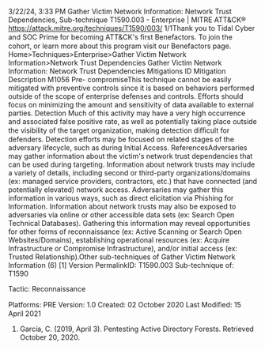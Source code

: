 3/22/24, 3:33 PM Gather Victim Network Information: Network Trust Dependencies, Sub-technique T1590.003 - Enterprise | MITRE ATT&CK®
https://attack.mitre.org/techniques/T1590/003/ 1/1Thank you to Tidal Cyber and SOC Prime for becoming ATT&CK's ﬁrst Benefactors. To join the cohort, or learn more about this program visit our
Benefactors page.
Home>Techniques>Enterprise>Gather Victim Network Information>Network Trust Dependencies
Gather Victim Network Information: Network Trust
Dependencies
Mitigations
ID Mitigation Description
M1056 Pre-
compromiseThis technique cannot be easily mitigated with preventive controls since it is based on behaviors performed
outside of the scope of enterprise defenses and controls. Efforts should focus on minimizing the amount
and sensitivity of data available to external parties.
Detection
Much of this activity may have a very high occurrence and associated false positive rate, as well as potentially taking place outside the
visibility of the target organization, making detection diﬃcult for defenders.
Detection efforts may be focused on related stages of the adversary lifecycle, such as during Initial Access.
ReferencesAdversaries may gather information about the victim's network trust dependencies that can be used during targeting. Information about
network trusts may include a variety of details, including second or third-party organizations/domains (ex: managed service providers,
contractors, etc.) that have connected (and potentially elevated) network access.
Adversaries may gather this information in various ways, such as direct elicitation via Phishing for Information. Information about network
trusts may also be exposed to adversaries via online or other accessible data sets (ex: Search Open Technical Databases). Gathering this
information may reveal opportunities for other forms of reconnaissance (ex: Active Scanning or Search Open Websites/Domains),
establishing operational resources (ex: Acquire Infrastructure or Compromise Infrastructure), and/or initial access (ex: Trusted Relationship).Other sub-techniques of Gather Victim Network Information (6)
[1]
Version PermalinkID: T1590.003
Sub-technique of:  T1590

Tactic: Reconnaissance

Platforms: PRE
Version: 1.0
Created: 02 October 2020
Last Modiﬁed: 15 April 2021
1. García, C. (2019, April 3). Pentesting Active Directory Forests.
Retrieved October 20, 2020.